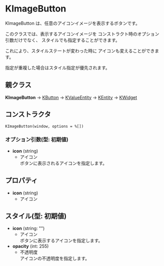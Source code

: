 # KImageButton

KImageButton は、任意のアイコンイメージを表示するボタンです。

このクラスでは、表示するアイコンイメージを
コンストラクト時のオプション引数だけでなく、
スタイルでも指定することができます。

これにより、スタイルステートが変わった時に
アイコンも変えることができます。

指定が重複した場合はスタイル指定が優先されます。

## 親クラス

**KImageButton** -> [KButton](KButton.md) -> [KValueEntity](KValueEntity.md) -> [KEntity](KEntity.md) -> [KWidget](KWidget.md)

## コンストラクタ
```KImageButton(window, options = %[])```

### オプション引数(型: 初期値)
- **icon** (string)
  - アイコン  
  ボタンに表示されるアイコンを指定します。

## プロパティ
- **icon** (string)
  - アイコン

## スタイル(型: 初期値)
- **icon** (string: "")
  - アイコン  
	ボタンに表示するアイコンを指定します。
- **opacity** (int: 255)
  - 不透明度  
	アイコンの不透明度を指定します。

